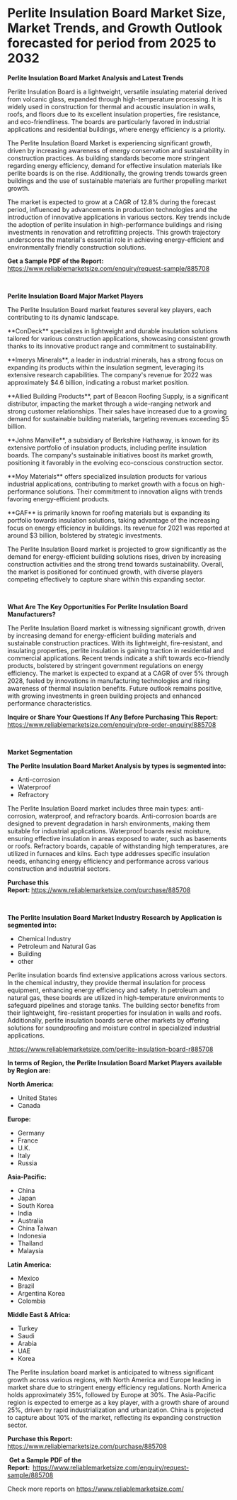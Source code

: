 <p><h1>Perlite Insulation Board Market Size, Market Trends, and Growth Outlook forecasted for period from 2025 to 2032</h1></p><p><strong>Perlite Insulation Board Market Analysis and Latest Trends</strong></p>
<p><p>Perlite Insulation Board is a lightweight, versatile insulating material derived from volcanic glass, expanded through high-temperature processing. It is widely used in construction for thermal and acoustic insulation in walls, roofs, and floors due to its excellent insulation properties, fire resistance, and eco-friendliness. The boards are particularly favored in industrial applications and residential buildings, where energy efficiency is a priority.</p><p>The Perlite Insulation Board Market is experiencing significant growth, driven by increasing awareness of energy conservation and sustainability in construction practices. As building standards become more stringent regarding energy efficiency, demand for effective insulation materials like perlite boards is on the rise. Additionally, the growing trends towards green buildings and the use of sustainable materials are further propelling market growth.</p><p>The market is expected to grow at a CAGR of 12.8% during the forecast period, influenced by advancements in production technologies and the introduction of innovative applications in various sectors. Key trends include the adoption of perlite insulation in high-performance buildings and rising investments in renovation and retrofitting projects. This growth trajectory underscores the material's essential role in achieving energy-efficient and environmentally friendly construction solutions.</p></p>
<p><strong>Get a Sample PDF of the Report:&nbsp;</strong> <a href="https://www.reliablemarketsize.com/enquiry/request-sample/885708?utm_campaign=3458&utm_medium=2&utm_source=Github&utm_content=ia&utm_term=01042025&utm_id=perlite-insulation-board">https://www.reliablemarketsize.com/enquiry/request-sample/885708</a></p>
<p>&nbsp;</p>
<p><strong>Perlite Insulation Board Major Market Players</strong></p>
<p><p>The Perlite Insulation Board market features several key players, each contributing to its dynamic landscape. </p><p>**ConDeck** specializes in lightweight and durable insulation solutions tailored for various construction applications, showcasing consistent growth thanks to its innovative product range and commitment to sustainability. </p><p>**Imerys Minerals**, a leader in industrial minerals, has a strong focus on expanding its products within the insulation segment, leveraging its extensive research capabilities. The company's revenue for 2022 was approximately $4.6 billion, indicating a robust market position.</p><p>**Allied Building Products**, part of Beacon Roofing Supply, is a significant distributor, impacting the market through a wide-ranging network and strong customer relationships. Their sales have increased due to a growing demand for sustainable building materials, targeting revenues exceeding $5 billion.</p><p>**Johns Manville**, a subsidiary of Berkshire Hathaway, is known for its extensive portfolio of insulation products, including perlite insulation boards. The company's sustainable initiatives boost its market growth, positioning it favorably in the evolving eco-conscious construction sector.</p><p>**Moy Materials** offers specialized insulation products for various industrial applications, contributing to market growth with a focus on high-performance solutions. Their commitment to innovation aligns with trends favoring energy-efficient products.</p><p>**GAF** is primarily known for roofing materials but is expanding its portfolio towards insulation solutions, taking advantage of the increasing focus on energy efficiency in buildings. Its revenue for 2021 was reported at around $3 billion, bolstered by strategic investments.</p><p>The Perlite Insulation Board market is projected to grow significantly as the demand for energy-efficient building solutions rises, driven by increasing construction activities and the strong trend towards sustainability. Overall, the market is positioned for continued growth, with diverse players competing effectively to capture share within this expanding sector.</p></p>
<p>&nbsp;</p>
<p><strong>What Are The Key Opportunities For Perlite Insulation Board Manufacturers?</strong></p>
<p><p>The Perlite Insulation Board market is witnessing significant growth, driven by increasing demand for energy-efficient building materials and sustainable construction practices. With its lightweight, fire-resistant, and insulating properties, perlite insulation is gaining traction in residential and commercial applications. Recent trends indicate a shift towards eco-friendly products, bolstered by stringent government regulations on energy efficiency. The market is expected to expand at a CAGR of over 5% through 2028, fueled by innovations in manufacturing technologies and rising awareness of thermal insulation benefits. Future outlook remains positive, with growing investments in green building projects and enhanced performance characteristics.</p></p>
<p><strong>Inquire or Share Your Questions If Any Before Purchasing This Report:</strong> <a href="https://www.reliablemarketsize.com/enquiry/pre-order-enquiry/885708?utm_campaign=3458&utm_medium=2&utm_source=Github&utm_content=ia&utm_term=01042025&utm_id=perlite-insulation-board">https://www.reliablemarketsize.com/enquiry/pre-order-enquiry/885708</a></p>
<p>&nbsp;</p>
<p><strong>Market Segmentation</strong></p>
<p><strong>The Perlite Insulation Board Market Analysis by types is segmented into:</strong></p>
<p><ul><li>Anti-corrosion</li><li>Waterproof</li><li>Refractory</li></ul></p>
<p><p>The Perlite Insulation Board market includes three main types: anti-corrosion, waterproof, and refractory boards. Anti-corrosion boards are designed to prevent degradation in harsh environments, making them suitable for industrial applications. Waterproof boards resist moisture, ensuring effective insulation in areas exposed to water, such as basements or roofs. Refractory boards, capable of withstanding high temperatures, are utilized in furnaces and kilns. Each type addresses specific insulation needs, enhancing energy efficiency and performance across various construction and industrial sectors.</p></p>
<p><strong>Purchase this Report:&nbsp;</strong><a href="https://www.reliablemarketsize.com/purchase/885708?utm_campaign=3458&utm_medium=2&utm_source=Github&utm_content=ia&utm_term=01042025&utm_id=perlite-insulation-board">https://www.reliablemarketsize.com/purchase/885708</a></p>
<p>&nbsp;</p>
<p><strong>The Perlite Insulation Board Market Industry Research by Application is segmented into:</strong></p>
<p><ul><li>Chemical Industry</li><li>Petroleum and Natural Gas</li><li>Building</li><li>other</li></ul></p>
<p><p>Perlite insulation boards find extensive applications across various sectors. In the chemical industry, they provide thermal insulation for process equipment, enhancing energy efficiency and safety. In petroleum and natural gas, these boards are utilized in high-temperature environments to safeguard pipelines and storage tanks. The building sector benefits from their lightweight, fire-resistant properties for insulation in walls and roofs. Additionally, perlite insulation boards serve other markets by offering solutions for soundproofing and moisture control in specialized industrial applications.</p></p>
<p><a href="https://www.reliablemarketsize.com/perlite-insulation-board-r885708?utm_campaign=3458&utm_medium=2&utm_source=Github&utm_content=ia&utm_term=01042025&utm_id=perlite-insulation-board">&nbsp;https://www.reliablemarketsize.com/perlite-insulation-board-r885708</a></p>
<p><strong>In terms of Region, the Perlite Insulation Board Market Players available by Region are:</strong></p>
<p>
    <p> <strong> North America: </strong>
        <ul>
            <li>United States</li>
            <li>Canada</li>
        </ul>
        </p> 
    <p> <strong> Europe: </strong>
        <ul>
            <li>Germany</li>
            <li>France</li>
            <li>U.K.</li>
            <li>Italy</li>
            <li>Russia</li>
        </ul>
        </p> 
    <p> <strong> Asia-Pacific: </strong>
        <ul>
            <li>China</li>
            <li>Japan</li>
            <li>South Korea</li>
            <li>India</li>
            <li>Australia</li>
            <li>China Taiwan</li>
            <li>Indonesia</li>
            <li>Thailand</li>
            <li>Malaysia</li>
        </ul>
        </p> 
    <p> <strong> Latin America: </strong>
        <ul>
            <li>Mexico</li>
            <li>Brazil</li>
            <li>Argentina Korea</li>
            <li>Colombia</li>
        </ul>
        </p> 
    <p> <strong> Middle East & Africa: </strong>
        <ul>
            <li>Turkey</li>
            <li>Saudi</li>
            <li>Arabia</li>
            <li>UAE</li>
            <li>Korea</li>
        </ul>
    </p>
    </p>
<p><p>The Perlite insulation board market is anticipated to witness significant growth across various regions, with North America and Europe leading in market share due to stringent energy efficiency regulations. North America holds approximately 35%, followed by Europe at 30%. The Asia-Pacific region is expected to emerge as a key player, with a growth share of around 25%, driven by rapid industrialization and urbanization. China is projected to capture about 10% of the market, reflecting its expanding construction sector.</p></p>
<p><strong>Purchase this Report: </strong><a href="https://www.reliablemarketsize.com/purchase/885708?utm_campaign=3458&utm_medium=2&utm_source=Github&utm_content=ia&utm_term=01042025&utm_id=perlite-insulation-board">https://www.reliablemarketsize.com/purchase/885708</a></p>
<p>&nbsp;<strong>Get a Sample PDF of the Report:&nbsp;&nbsp;</strong><a href="https://www.reliablemarketsize.com/enquiry/request-sample/885708?utm_campaign=3458&utm_medium=2&utm_source=Github&utm_content=ia&utm_term=01042025&utm_id=perlite-insulation-board">https://www.reliablemarketsize.com/enquiry/request-sample/885708</a></p>
<p><strong></strong></p>
<p>Check more reports on <a href="https://www.reliablemarketsize.com/?utm_campaign=3458&utm_medium=2&utm_source=Github&utm_content=ia&utm_term=01042025&utm_id=perlite-insulation-board">https://www.reliablemarketsize.com/</a></p>
